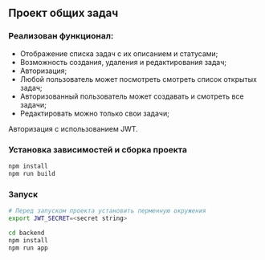 ## Проект общих задач

### Реализован функционал:

- Отображение списка задач с их описанием и статусами;
- Возможность создания, удаления и редактирования задач;
- Авторизация;
- Любой пользователь может посмотреть смотреть список открытых задач;
- Авторизованный пользователь может создавать и смотреть все задачи;
- Редактировать можно только свои задачи;

Авторизация с использованием JWT.

### Установка зависимостей и сборка проекта

```bash
npm install
npm run build
```

### Запуск

```bash
# Перед запуском проекта установить перменную окружения
export JWT_SECRET=<secret string>

cd backend
npm install
npm run app
```
